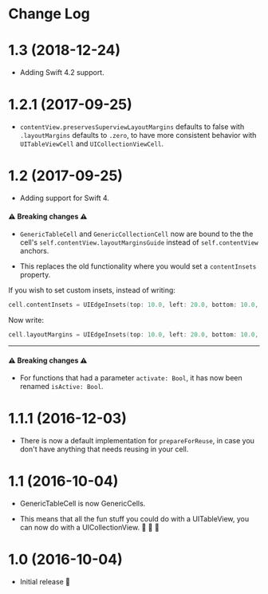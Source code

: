 # Change Log

# 1.3 (2018-12-24)

- Adding Swift 4.2 support.

# 1.2.1 (2017-09-25)

- `contentView.preservesSuperviewLayoutMargins` defaults to false with `.layoutMargins` defaults to `.zero`, to have more consistent behavior with `UITableViewCell` and `UICollectionViewCell`.

# 1.2 (2017-09-25)

- Adding support for Swift 4.

#### ⚠️ Breaking changes ⚠️

- `GenericTableCell` and `GenericCollectionCell` now are bound to the the cell's `self.contentView.layoutMarginsGuide` instead of `self.contentView` anchors. 

- This replaces the old functionality where you would set a `contentInsets` property. 

If you wish to set custom insets, instead of writing:

```swift
cell.contentInsets = UIEdgeInsets(top: 10.0, left: 20.0, bottom: 10.0, right: 20.0)
```

Now write:

```swift
cell.layoutMargins = UIEdgeInsets(top: 10.0, left: 20.0, bottom: 10.0, right: 20.0)
```

--- 
#### ⚠️ Breaking changes ⚠️

- For functions that had a parameter `activate: Bool`, it has now been renamed `isActive: Bool`.

# 1.1.1 (2016-12-03)

- There is now a default implementation for `prepareForReuse`, in case you don't have anything that needs reusing in your cell.

# 1.1 (2016-10-04)

- GenericTableCell is now GenericCells.

- This means that all the fun stuff you could do with a UITableView, you can now do with a UICollectionView. 🎊 🦁 🎊


# 1.0 (2016-10-04)

- Initial release 🎉
